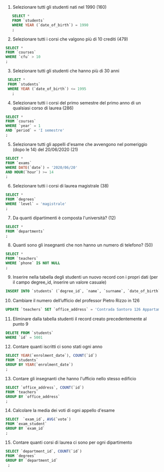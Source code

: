 1. Selezionare tutti gli studenti nati nel 1990 (160)

```sql
   SELECT *
   FROM `students`
   WHERE YEAR (`date_of_birth`) = 1990
   ;
```

2. Selezionare tutti i corsi che valgono più di 10 crediti (479)

```sql
SELECT *
FROM `courses`
WHERE `cfu` > 10
;
```

3. Selezionare tutti gli studenti che hanno più di 30 anni

```sql
 SELECT *
 FROM `students`
 WHERE YEAR (`date_of_birth`) <= 1995
   ;
```

4. Selezionare tutti i corsi del primo semestre del primo anno di un qualsiasi corso di
   laurea (286)

```sql
SELECT *
FROM `courses`
WHERE `year` = 1
AND `period` = 'I semestre'
;
```

5. Selezionare tutti gli appelli d'esame che avvengono nel pomeriggio (dopo le 14) del
   20/06/2020 (21)

```sql
SELECT *
FROM `exams`
WHERE DATE(`date`) = '2020/06/20'
AND HOUR(`hour`) >= 14
;
```

6. Selezionare tutti i corsi di laurea magistrale (38)

```sql
SELECT *
FROM `degrees`
WHERE `level` = 'magistrale'
;
```

7. Da quanti dipartimenti è composta l'università? (12)

```sql
SELECT *
FROM `departments`
;
```

8. Quanti sono gli insegnanti che non hanno un numero di telefono? (50)

```sql
SELECT *
FROM `teachers`
WHERE `phone` IS NOT NULL
;
```

9. Inserire nella tabella degli studenti un nuovo record con i propri dati (per il campo
   degree_id, inserire un valore casuale)

```sql
INSERT INTO `students` (`degree_id`, `name`, `surname`, `date_of_birth`, `fiscal_code`, `enrolment_date`, `email`) VALUES ('40', 'Andrea', 'Beltramin', '1999-12-08', 'BLTNDR99T08D325U', '2025-01-07', 'andreabeltra99@gmail.com');
```

10. Cambiare il numero dell’ufficio del professor Pietro Rizzo in 126

```sql
UPDATE `teachers` SET `office_address` = 'Contrada Santoro 126 Appartamento 30' WHERE (`id` = '58');
```

11. Eliminare dalla tabella studenti il record creato precedentemente al punto 9

```sql
DELETE FROM `students`
WHERE `id` = 5001
```

12. Contare quanti iscritti ci sono stati ogni anno

```sql
SELECT YEAR(`enrolment_date`), COUNT(`id`)
FROM `students`
GROUP BY YEAR(`enrolment_date`)
;
```

13. Contare gli insegnanti che hanno l'ufficio nello stesso edificio

```sql
SELECT `office_address`, COUNT(`id`)
FROM `teachers`
GROUP BY `office_address`
;
```

14. Calcolare la media dei voti di ogni appello d'esame

```sql
SELECT  `exam_id`, AVG(`vote`)
FROM `exam_student`
GROUP BY `exam_id`
;
```

15. Contare quanti corsi di laurea ci sono per ogni dipartimento

```sql
SELECT `department_id`, COUNT(`id`)
FROM `degrees`
GROUP BY `department_id`
 ;
```

